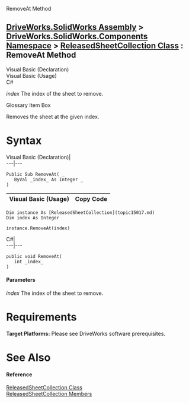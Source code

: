 RemoveAt Method   
  
[DriveWorks.SolidWorks Assembly](topic13342.md) > [DriveWorks.SolidWorks.Components Namespace](topic13925.md) > [ReleasedSheetCollection Class](topic15017.md) : RemoveAt Method  
---  
  
Visual Basic (Declaration)    
Visual Basic (Usage)    
C# 

_index_
    The index of the sheet to remove.

Glossary Item Box

Removes the sheet at the given index. 

# Syntax

Visual Basic (Declaration)|   
---|---  
      
    
    Public Sub RemoveAt( _
       ByVal _index_ As Integer _
    )   
  
Visual Basic (Usage)| Copy Code  
---|---  
      
    
    Dim instance As [ReleasedSheetCollection](topic15017.md)
    Dim index As Integer
     
    instance.RemoveAt(index)  
  
C#|   
---|---  
      
    
    public void RemoveAt( 
       int _index_
    )  
  
#### Parameters

 _index_
    The index of the sheet to remove.

# Requirements

**Target Platforms:** Please see DriveWorks software prerequisites.

# See Also

#### Reference

[ReleasedSheetCollection Class](topic15017.md)   
[ReleasedSheetCollection Members](topic15018.md)


